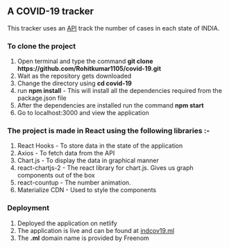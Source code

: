 <h2><b>A COVID-19 tracker</b></h2>
<p>This tracker uses an <a href="https://github.com/amodm/api-covid19-in">API</a> track the number of cases in each state of INDIA.</p>

<h3>To clone the project</h3>
<ol>
    <li>Open terminal and type the command <strong>git clone https://github.com/Rohitkumar1105/covid-19.git</strong></li>
    <li>Wait as the repository gets downloaded</li>
    <li>Change the directory using <strong>cd covid-19</strong></li>
    <li>run <strong>npm install</strong> - This will install all the dependencies required from the package.json file</li>
    <li>After the dependencies are installed run the command <strong>npm start</strong></li>
    <li>Go to localhost:3000 and view the application</li>
</ol>

<h3>The project is made in React using the following libraries :-</h3>
<ol>
    <li>React Hooks - To store data in the state of the application</li>
    <li>Axios - To fetch data from the API</li>
    <li>Chart.js - To display the data in graphical manner</li>
    <li>react-chartjs-2 - The react library for chart.js. Gives us graph components out of the box</li>
    <li>react-countup - The number animation.</li>
    <li>Materialize CDN - Used to style the components</li>
</ol>

<h3>Deployment</h3>
<ol>
    <li>Deployed the application on netlify</li>
    <li>The application is live and can be found at <a href="https://indcov19.ml" target="_blank">indcov19.ml</a></li>
    <li>The <b>.ml</b> domain name is provided by Freenom</li>
</ol>



